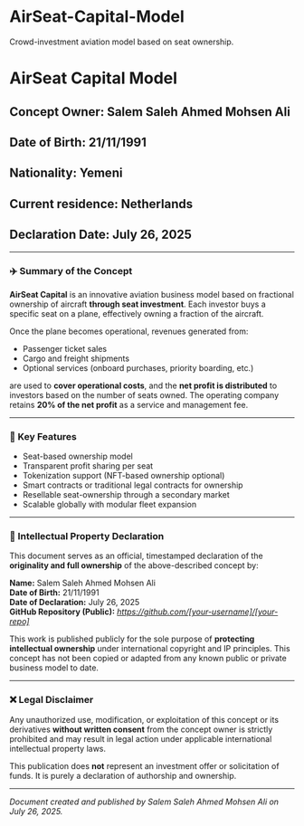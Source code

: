 # AirSeat-Capital-Model
Crowd-investment aviation model based on seat ownership.
# AirSeat Capital Model

## Concept Owner: Salem Saleh Ahmed Mohsen Ali  
## Date of Birth: 21/11/1991  
## Nationality: Yemeni  
## Current residence: Netherlands  
## Declaration Date: July 26, 2025  

---

### ✈️ Summary of the Concept

**AirSeat Capital** is an innovative aviation business model based on fractional ownership of aircraft **through seat investment**. Each investor buys a specific seat on a plane, effectively owning a fraction of the aircraft. 

Once the plane becomes operational, revenues generated from:

- Passenger ticket sales  
- Cargo and freight shipments  
- Optional services (onboard purchases, priority boarding, etc.)

are used to **cover operational costs**, and the **net profit is distributed** to investors based on the number of seats owned. The operating company retains **20% of the net profit** as a service and management fee.

---

### 🔑 Key Features

- Seat-based ownership model  
- Transparent profit sharing per seat  
- Tokenization support (NFT-based ownership optional)  
- Smart contracts or traditional legal contracts for ownership  
- Resellable seat-ownership through a secondary market  
- Scalable globally with modular fleet expansion  

---

### 🔐 Intellectual Property Declaration

This document serves as an official, timestamped declaration of the **originality and full ownership** of the above-described concept by:

**Name:** Salem Saleh Ahmed Mohsen Ali  
**Date of Birth:** 21/11/1991  
**Date of Declaration:** July 26, 2025  
**GitHub Repository (Public):** *https://github.com/[your-username]/[your-repo]*

This work is published publicly for the sole purpose of **protecting intellectual ownership** under international copyright and IP principles. This concept has not been copied or adapted from any known public or private business model to date.

---

### ❌ Legal Disclaimer

Any unauthorized use, modification, or exploitation of this concept or its derivatives **without written consent** from the concept owner is strictly prohibited and may result in legal action under applicable international intellectual property laws.

This publication does **not** represent an investment offer or solicitation of funds. It is purely a declaration of authorship and ownership.

---

*Document created and published by Salem Saleh Ahmed Mohsen Ali on July 26, 2025.*
